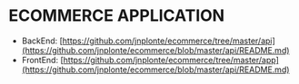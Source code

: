 # ECOMMERCE APPLICATION


* BackEnd: [https://github.com/jnplonte/ecommerce/tree/master/api](https://github.com/jnplonte/ecommerce/blob/master/api/README.md)
* FrontEnd: [https://github.com/jnplonte/ecommerce/tree/master/app](https://github.com/jnplonte/ecommerce/blob/master/api/README.md)
